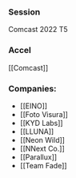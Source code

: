 
### Session
Comcast 2022 T5

### Accel
[[Comcast]]

### Companies:
- [[EINO]]
- [[Foto Visura]]
- [[KYD Labs]]
- [[LLUNA]]
- [[Neon Wild]]
- [[NNext Co.]]
- [[Parallux]]
- [[Team Fade]]


